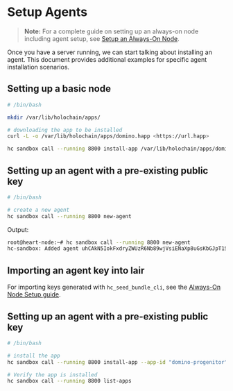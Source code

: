 # Setup Agents

> **Note:** For a complete guide on setting up an always-on node including agent setup, see [Setup an Always-On Node](./setup-always-on-node.md).

Once you have a server running, we can start talking about installing an agent. This document provides additional examples for specific agent installation scenarios.

## Setting up a basic node

```bash
# /bin/bash

mkdir /var/lib/holochain/apps/

# downloading the app to be installed
curl -L -o /var/lib/holochain/apps/domino.happ <https://url.happ>

hc sandbox call --running 8800 install-app /var/lib/holochain/apps/domino.happ
```

## Setting up an agent with a pre-existing public key

```bash
# /bin/bash

# create a new agent
hc sandbox call --running 8800 new-agent

```

Output:

```bash
root@heart-node:~# hc sandbox call --running 8800 new-agent
hc-sandbox: Added agent uhCAkN5IokFxdryZWUzR6Nb89wjVsiENaXp8uGsKbGJpT1SKxPzEm
```

## Importing an agent key into lair

For importing keys generated with `hc_seed_bundle_cli`, see the [Always-On Node Setup guide](./setup-always-on-node.md#option-3-import-from-hc_seed_bundle_cli-most-control).

## Setting up an agent with a pre-existing public key

```bash
# /bin/bash

# install the app
hc sandbox call --running 8800 install-app --app-id "domino-progenitor" --agent-key uhCAkN5IokFxdryZWUzR6Nb89wjVsiENaXp8uGsKbGJpT1SKxPzEm /var/lib/holochain/apps/domino.happ

# Verify the app is installed
hc sandbox call --running 8800 list-apps
```
